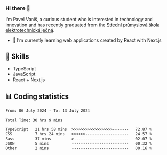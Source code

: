 ### Hi there 👋
I'm Pavel Vaniš, a curious student who is interested in technology and innovation and has recently graduated from the  [Střední průmyslová škola elektrotechnická ječná](https://www.spsejecna.cz/).

- 🌱 I’m currently learning web applications created by React with Next.js

## 🧠 Skills
- TypeScript
- JavaScript
- React + Next.js


## 📊 Coding statistics
<!--START_SECTION:waka-->

```txt
From: 06 July 2024 - To: 13 July 2024

Total Time: 30 hrs 9 mins

TypeScript   21 hrs 58 mins  >>>>>>>>>>>>>>>>>>-------   72.87 %
CSS          7 hrs 24 mins   >>>>>>-------------------   24.57 %
Sass         37 mins         >------------------------   02.07 %
JSON         5 mins          -------------------------   00.32 %
Other        2 mins          -------------------------   00.16 %
```

<!--END_SECTION:waka-->
